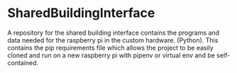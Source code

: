 # SharedBuildingInterface
A repository for the shared building interface contains the programs and data needed for the raspberry pi in the custom hardware. (Python). This contains the pip requirements file which allows the project to be easily cloned and run on a new raspberry pi with pipenv or virtual env and be self-contained.


